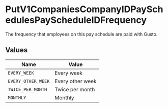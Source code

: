 # PutV1CompaniesCompanyIDPaySchedulesPayScheduleIDFrequency

The frequency that employees on this pay schedule are paid with Gusto.


## Values

| Name               | Value              |
| ------------------ | ------------------ |
| `EVERY_WEEK`       | Every week         |
| `EVERY_OTHER_WEEK` | Every other week   |
| `TWICE_PER_MONTH`  | Twice per month    |
| `MONTHLY`          | Monthly            |